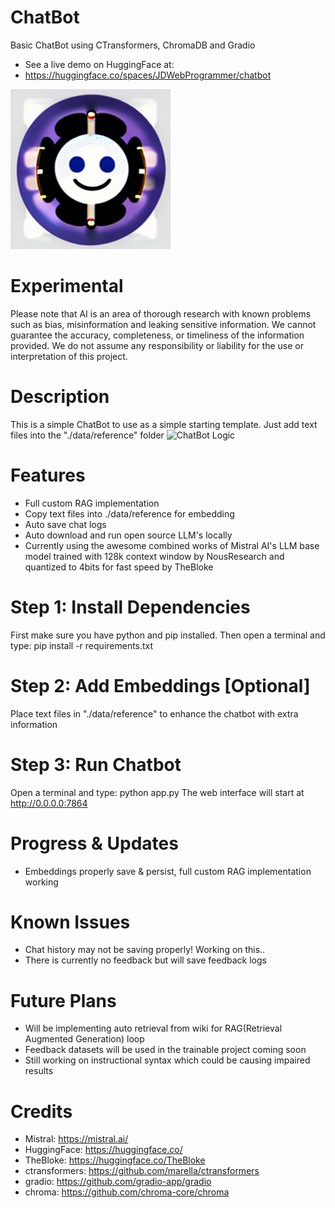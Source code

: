 
# ChatBot
Basic ChatBot using CTransformers, ChromaDB and Gradio
- See a live demo on HuggingFace at:
- https://huggingface.co/spaces/JDWebProgrammer/chatbot

![ChatBot](./assets/chatbot.png "ChatBot")

# Experimental
Please note that AI is an area of thorough research with known problems such as bias, misinformation and leaking sensitive information. We cannot guarantee the accuracy, completeness, or timeliness of the information provided. We do not assume any responsibility or liability for the use or interpretation of this project.

# Description
This is a simple ChatBot to use as a simple starting template. Just add text files into the "./data/reference" folder 
![ChatBot Logic](./assets/logic.png "ChatBot Logic")

# Features
- Full custom RAG implementation
- Copy text files into ./data/reference for embedding
- Auto save chat logs
- Auto download and run open source LLM's locally
- Currently using the awesome combined works of Mistral AI's LLM base model trained with 128k context window by NousResearch and quantized to 4bits for fast speed by TheBloke

# Step 1: Install Dependencies
First make sure you have python and pip installed. Then open a terminal and type:
pip install -r requirements.txt

# Step 2: Add Embeddings [Optional]
Place text files in "./data/reference" to enhance the chatbot with extra information

# Step 3: Run Chatbot
Open a terminal and type: python app.py
The web interface will start at http://0.0.0.0:7864

# Progress & Updates
- Embeddings properly save & persist, full custom RAG implementation working

# Known Issues
- Chat history may not be saving properly! Working on this..
- There is currently no feedback but will save feedback logs

# Future Plans
- Will be implementing auto retrieval from wiki for RAG(Retrieval Augmented Generation) loop
- Feedback datasets will be used in the trainable project coming soon
- Still working on instructional syntax which could be causing impaired results

# Credits
- Mistral: https://mistral.ai/
- HuggingFace: https://huggingface.co/
- TheBloke: https://huggingface.co/TheBloke
- ctransformers: https://github.com/marella/ctransformers
- gradio: https://github.com/gradio-app/gradio
- chroma: https://github.com/chroma-core/chroma




